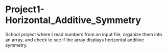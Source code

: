 # Project1-Horizontal_Additive_Symmetry
School project where I read numbers from an input file, organize them into an array, and check to see if the array displays horizontal additive symmetry.
